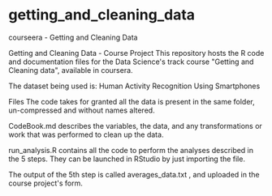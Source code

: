 # getting_and_cleaning_data
courseera - Getting and Cleaning Data


Getting and Cleaning Data - Course Project
This repository hosts the R code and documentation files for the Data Science's track course "Getting and Cleaning data", available in coursera.

The dataset being used is: Human Activity Recognition Using Smartphones



Files
The code takes for granted all the data is present in the same folder, un-compressed and without names altered.

 CodeBook.md  describes the variables, the data, and any transformations or work that was performed to clean up the data.

 run_analysis.R  contains all the code to perform the analyses described in the 5 steps. They can be launched in RStudio by just importing the file.

The output of the 5th step is called  averages_data.txt , and uploaded in the course project's form.
